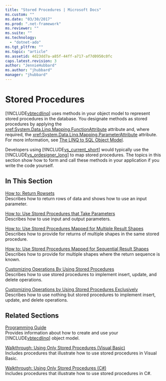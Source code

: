 ```yaml
---
title: "Stored Procedures | Microsoft Docs"
ms.custom: ""
ms.date: "03/30/2017"
ms.prod: ".net-framework"
ms.reviewer: ""
ms.suite: ""
ms.technology: 
  - "dotnet-ado"
ms.tgt_pltfrm: ""
ms.topic: "article"
ms.assetid: 4d23dd7a-a85f-44ff-a717-af7d0950c0fc
caps.latest.revision: 3
author: "JennieHubbard"
ms.author: "jhubbard"
manager: "jhubbard"
---
```

# Stored Procedures
[!INCLUDE[vbtecdlinq](../../../../../../includes/vbtecdlinq-md.md)] uses methods in your object model to represent stored procedures in the database. You designate methods as stored procedures by applying the <xref:System.Data.Linq.Mapping.FunctionAttribute> attribute and, where required, the <xref:System.Data.Linq.Mapping.ParameterAttribute> attribute. For more information, see [The LINQ to SQL Object Model](../../../../../../docs/framework/data/adonet/sql/linq/the-linq-to-sql-object-model.md).  
  
 Developers using [!INCLUDE[vs_current_short](../../../../../../includes/vs-current-short-md.md)] would typically use the [!INCLUDE[vs_ordesigner_long](../../../../../../includes/vs-ordesigner-long-md.md)] to map stored procedures. The topics in this section show how to form and call these methods in your application if you write the code yourself.  
  
## In This Section  
 [How to: Return Rowsets](../../../../../../docs/framework/data/adonet/sql/linq/how-to-return-rowsets.md)  
 Describes how to return rows of data and shows how to use an input parameter.  
  
 [How to: Use Stored Procedures that Take Parameters](../../../../../../docs/framework/data/adonet/sql/linq/how-to-use-stored-procedures-that-take-parameters.md)  
 Describes how to use input and output parameters.  
  
 [How to: Use Stored Procedures Mapped for Multiple Result Shapes](../../../../../../docs/framework/data/adonet/sql/linq/how-to-use-stored-procedures-mapped-for-multiple-result-shapes.md)  
 Describes how to provide for returns of multiple shapes in the same stored procedure.  
  
 [How to: Use Stored Procedures Mapped for Sequential Result Shapes](../../../../../../docs/framework/data/adonet/sql/linq/how-to-use-stored-procedures-mapped-for-sequential-result-shapes.md)  
 Describes how to provide for multiple shapes where the return sequence is known.  
  
 [Customizing Operations By Using Stored Procedures](../../../../../../docs/framework/data/adonet/sql/linq/customizing-operations-by-using-stored-procedures.md)  
 Describes how to use stored procedures to implement insert, update, and delete operations.  
  
 [Customizing Operations by Using Stored Procedures Exclusively](../../../../../../docs/framework/data/adonet/sql/linq/customizing-operations-by-using-stored-procedures-exclusively.md)  
 Describes how to use nothing but stored procedures to implement insert, update, and delete operations.  
  
## Related Sections  
 [Programming Guide](../../../../../../docs/framework/data/adonet/sql/linq/programming-guide.md)  
 Provides information about how to create and use your [!INCLUDE[vbtecdlinq](../../../../../../includes/vbtecdlinq-md.md)] object model.  
  
 [Walkthrough: Using Only Stored Procedures (Visual Basic)](../../../../../../docs/framework/data/adonet/sql/linq/walkthrough-using-only-stored-procedures-visual-basic.md)  
 Includes procedures that illustrate how to use stored procedures in Visual Basic.  
  
 [Walkthrough: Using Only Stored Procedures (C#)](../../../../../../docs/framework/data/adonet/sql/linq/walkthrough-using-only-stored-procedures-csharp.md)  
 Includes procedures that illustrate how to use stored procedures in C#.